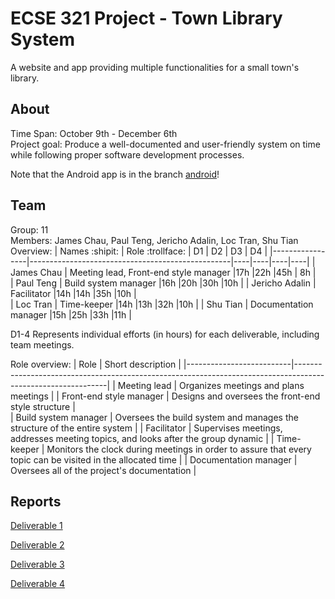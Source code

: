 # ECSE 321 Project - Town Library System

A website and app providing multiple functionalities for a small town's library.

## About

Time Span: October 9th - December 6th \
Project goal: Produce a well-documented and user-friendly system on time while following proper software development processes.

Note that the Android app is in the branch [android](https://github.com/McGill-ECSE321-Fall2021/project-group-11/tree/android)!

## Team
Group: 11 \
Members: James Chau, Paul Teng, Jericho Adalin, Loc Tran, Shu Tian \
Overview:
| Names :shipit:  | Role :trollface:                                 | D1 | D2 | D3 | D4 |
|-----------------|--------------------------------------------------|----|----|----|----|
| James Chau      | Meeting lead, Front-end style manager            |17h |22h |45h | 8h |    
| Paul Teng       | Build system manager                             |16h |20h |30h |10h |
| Jericho Adalin  | Facilitator                                      |14h |14h |35h |10h |    
| Loc Tran        | Time-keeper                                      |14h |13h |32h |10h |
| Shu Tian        | Documentation manager                            |15h |25h |33h |11h |

D1-4 Represents individual efforts (in hours) for each deliverable, including team meetings.

Role overview: 
| Role                     | Short description                                                                                           |
|--------------------------|-------------------------------------------------------------------------------------------------------------|
| Meeting lead             | Organizes meetings and plans meetings                                                                       |
| Front-end style manager  | Designs and oversees the front-end style structure                                                          |                      
| Build system manager     | Oversees the build system and manages the structure of the entire system                                    |
| Facilitator              | Supervises meetings, addresses meeting topics, and looks after the group dynamic                            |
| Time-keeper              | Monitors the clock during meetings in order to assure that every topic can be visited in the allocated time |
| Documentation manager    | Oversees all of the project's documentation                                                                 |

## Reports
[Deliverable 1](https://github.com/McGill-ECSE321-Fall2021/project-group-11/wiki/Deliverable-1)

[Deliverable 2](https://github.com/McGill-ECSE321-Fall2021/project-group-11/wiki/Deliverable-2)

[Deliverable 3](https://github.com/McGill-ECSE321-Fall2021/project-group-11/wiki/Deliverable-3)

[Deliverable 4](https://github.com/McGill-ECSE321-Fall2021/project-group-11/wiki/Deliverable-4)
